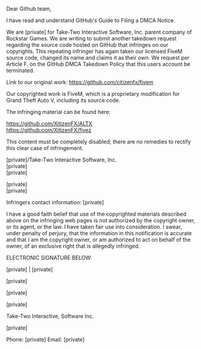 Dear Github team,

 

I have read and understand GitHub's Guide to Filing a DMCA Notice.

 

We are [private] for Take-Two Interactive Software, Inc. parent company of Rockstar Games. We are writing to submit another takedown request regarding the source code hosted on GitHub that infringes on our copyrights. This repeating infringer has again taken our licensed FiveM source code, changed its name and claims it as their own. We request per Article F. on the GitHub DMCA Takedown Policy that this users account be terminated.


Link to our original work: https://github.com/citizenfx/fivem

 

Our copyrighted work is FiveM, which is a proprietary modification for Grand Theft Auto V, including its source code.

 

The infringing material can be found here:

 

https://github.com/XitizenFX/ALTX  
https://github.com/XitizenFX/fivez
 

This content must be completely disabled; there are no remedies to rectify this clear case of infringement.

 

[private]/Take-Two Interactive Software, Inc.  
[private]  
[private]

[private]  
[private]

 

Infringers contact information: [private]

 

I have a good faith belief that use of the copyrighted materials described above on the infringing web pages is not authorized by the copyright owner, or its agent, or the law. I have taken fair use into consideration. I swear, under penalty of perjury, that the information in this notification is accurate and that I am the copyright owner, or am authorized to act on behalf of the owner, of an exclusive right that is allegedly infringed.

 

ELECTRONIC SIGNATURE BELOW:

 

[private] | [private]

[private]

[private]
 

[private]

Take-Two Interactive, Software Inc.

[private]

Phone: [private] Email: [private]
